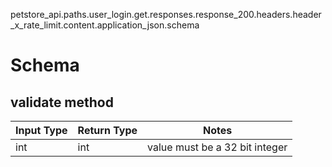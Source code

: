 petstore_api.paths.user_login.get.responses.response_200.headers.header_x_rate_limit.content.application_json.schema
# Schema

## validate method
Input Type | Return Type | Notes
------------ | ------------- | -------------
int | int | value must be a 32 bit integer
